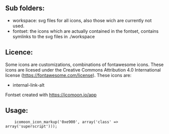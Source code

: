 ## Sub folders:

*  workspace: svg files for all icons, also those wich are currently not used.
* fontset: the icons which are actually contained in the fontset, contains symlinks to the svg files in ./workspace
 
## Licence:

 Some icons are customizations, combinations of fontawesome icons. These icons are licesed under the Creative Commons Attribution 4.0 International license (https://fontawesome.com/license). These icons are:
 
 *  internal-link-alt
 

Fontset created with https://icomoon.io/app

## Usage: 

~~~
    icomoon_icon_markup('0xe900', array('class' => array('superscript')));
~~~

